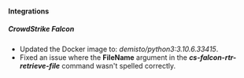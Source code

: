 
#### Integrations
##### CrowdStrike Falcon
- Updated the Docker image to: *demisto/python3:3.10.6.33415*.
- Fixed an issue where the **FileName** argument in the ***cs-falcon-rtr-retrieve-file*** command wasn't spelled correctly.
